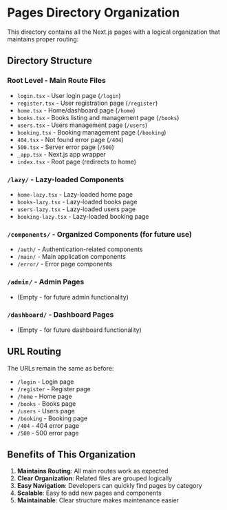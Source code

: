 # Pages Directory Organization

This directory contains all the Next.js pages with a logical organization that maintains proper routing:

## Directory Structure

### Root Level - Main Route Files
- `login.tsx` - User login page (`/login`)
- `register.tsx` - User registration page (`/register`)
- `home.tsx` - Home/dashboard page (`/home`)
- `books.tsx` - Books listing and management page (`/books`)
- `users.tsx` - Users management page (`/users`)
- `booking.tsx` - Booking management page (`/booking`)
- `404.tsx` - Not found error page (`/404`)
- `500.tsx` - Server error page (`/500`)
- `_app.tsx` - Next.js app wrapper
- `index.tsx` - Root page (redirects to home)

### `/lazy/` - Lazy-loaded Components
- `home-lazy.tsx` - Lazy-loaded home page
- `books-lazy.tsx` - Lazy-loaded books page
- `users-lazy.tsx` - Lazy-loaded users page
- `booking-lazy.tsx` - Lazy-loaded booking page

### `/components/` - Organized Components (for future use)
- `/auth/` - Authentication-related components
- `/main/` - Main application components
- `/error/` - Error page components

### `/admin/` - Admin Pages
- (Empty - for future admin functionality)

### `/dashboard/` - Dashboard Pages
- (Empty - for future dashboard functionality)

## URL Routing

The URLs remain the same as before:
- `/login` - Login page
- `/register` - Register page
- `/home` - Home page
- `/books` - Books page
- `/users` - Users page
- `/booking` - Booking page
- `/404` - 404 error page
- `/500` - 500 error page

## Benefits of This Organization

1. **Maintains Routing**: All main routes work as expected
2. **Clear Organization**: Related files are grouped logically
3. **Easy Navigation**: Developers can quickly find pages by category
4. **Scalable**: Easy to add new pages and components
5. **Maintainable**: Clear structure makes maintenance easier
